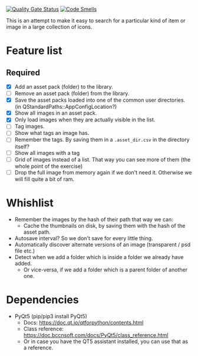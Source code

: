 [![Quality Gate Status](https://sonarcloud.io/api/project_badges/measure?project=Wcubed_asset_explorer&metric=alert_status)](https://sonarcloud.io/dashboard?id=Wcubed_asset_explorer)
[![Code Smells](https://sonarcloud.io/api/project_badges/measure?project=Wcubed_asset_explorer&metric=code_smells)](https://sonarcloud.io/dashboard?id=Wcubed_asset_explorer)

This is an attempt to make it easy to search for a particular kind of item or image in a large collection of icons.

# Feature list
## Required

- [x] Add an asset pack (folder) to the library.
- [ ] Remove an asset pack (folder) from the library.
- [x] Save the asset packs loaded into one of the common user directories. (in QStandardPaths::AppConfigLocation?)
- [x] Show all images in an asset pack.
- [x] Only load images when they are actually visible in the list.
- [ ] Tag images.
- [ ] Show what tags an image has.
- [ ] Remember the tags. By saving them in a `.asset_dir.csv` in the directory itself?
- [ ] Show all images with a tag
- [ ] Grid of images instead of a list. That way you can see more of them (the whole point of the exercise)
- [ ] Drop the full image from memory again if we don't need it. Otherwise we will fill quite a bit of ram.

# Whishlist
- Remember the images by the hash of their path that way we can:
    - Cache the thumbnails on disk, by saving them with the hash of the asset path.
- Autosave interval? So we don't save for every little thing.
- Automatically discover alternate versions of an image (transparent / psd file etc.)
- Detect when we add a folder which is inside a folder we already have added.
    - Or vice-versa, if we add a folder which is a parent folder of another one.

# Dependencies

- PyQt5 (pip/pip3 install PyQt5)
    - Docs: https://doc.qt.io/qtforpython/contents.html
    - Class reference: https://doc.bccnsoft.com/docs/PyQt5/class_reference.html
    - Or in case you have the QT5 assistant installed, you can use that as a reference.